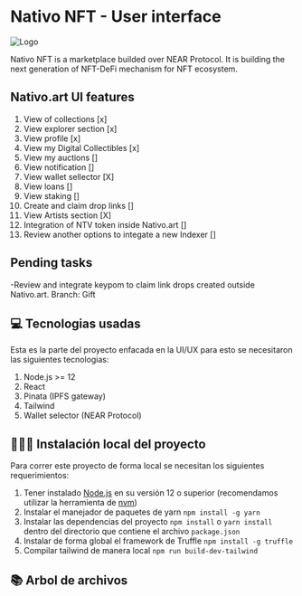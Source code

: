 # Nativo NFT - User interface

![Logo](https://develop.testnet.nativonft.app/static/media/LogoBlanco.30fcfa22.png)

Nativo NFT is a marketplace builded over NEAR Protocol. It is building the next generation of NFT-DeFi mechanism for NFT ecosystem.

## Nativo.art UI features
1. View of collections [x]
2. View explorer section  [x]
3. View profile [x]
4. View my Digital Collectibles [x]
5. View my auctions []
6. View notification []
7. View wallet sellector [X]
8. View loans []
9. View staking []
10. Create and claim drop links [] 
11. View Artists section [X]
12. Integration of NTV token inside Nativo.art []
13. Review another options to integate a new Indexer []

## Pending tasks
-Review and integrate keypom to claim link drops created outside Nativo.art. Branch: Gift


## 💻 Tecnologias usadas

Esta es la parte del proyecto enfacada en la UI/UX para esto se necesitaron las siguientes tecnologias:

1. Node.js >= 12 
2. React 
3. Pinata (IPFS gateway)
4. Tailwind
5. Wallet selector (NEAR Protocol)

## 👨🏻‍💻 Instalación local del proyecto

Para correr este proyecto de forma local se necesitan los siguientes requerimientos:

1. Tener instalado [Node.js] en su versión 12 o superior (recomendamos utilizar la herramienta de [nvm])
2. Instalar el manejador de paquetes de yarn `npm install -g yarn`
3. Instalar las dependencias del proyecto `npm install` o `yarn install` dentro del directorio que contiene el archivo `package.json`
4. Instalar de forma global el framework de Truffle `npm install -g truffle`
5. Compilar tailwind de manera local `npm run build-dev-tailwind`

## 📚 Arbol de archivos
```bash

```
 
[Node.js]: https://nodejs.org/en/download/package-manager/
[nvm]: https://github.com/nvm-sh/nvm
